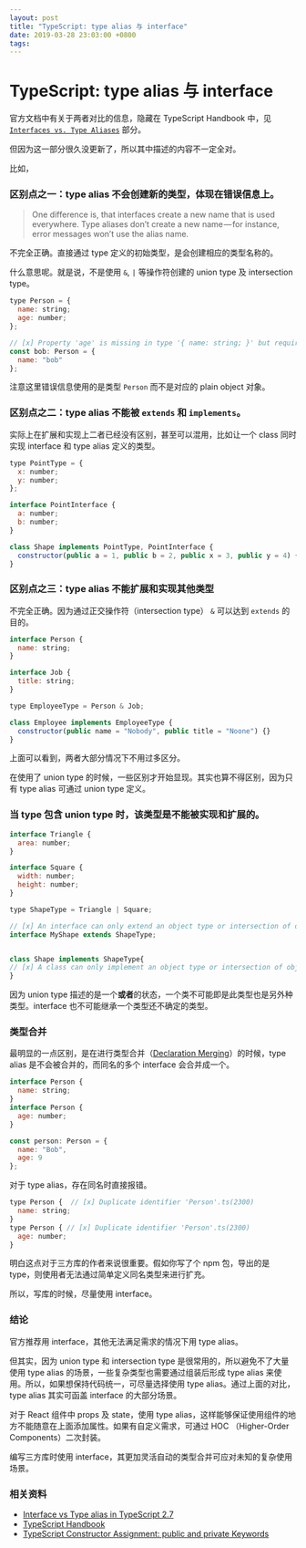 ```yaml
---
layout: post
title: "TypeScript: type alias 与 interface"
date: 2019-03-28 23:03:00 +0800
tags: 
---
```

    
TypeScript:  type alias 与 interface
===

官方文档中有关于两者对比的信息，隐藏在 TypeScript Handbook 中，见 [`Interfaces vs. Type Aliases`](https://www.typescriptlang.org/docs/handbook/advanced-types.html) 部分。

但因为这一部分很久没更新了，所以其中描述的内容不一定全对。

比如，

### 区别点之一：type alias 不会创建新的类型，体现在错误信息上。

> One difference is, that interfaces create a new name that is used everywhere. Type aliases don’t create a new name — for instance, error messages won’t use the alias name.

不完全正确。直接通过 type 定义的初始类型，是会创建相应的类型名称的。

什么意思呢。就是说，不是使用 `&`, `|` 等操作符创建的 union type 及 intersection type。

```js
type Person = {
  name: string;
  age: number;
};

// [x] Property 'age' is missing in type '{ name: string; }' but required in type 'Person'.ts(2741)
const bob: Person = { 
  name: "bob"
};
```

注意这里错误信息使用的是类型 `Person` 而不是对应的 plain object 对象。


### 区别点之二：type alias 不能被 `extends` 和 `implements`。

实际上在扩展和实现上二者已经没有区别，甚至可以混用，比如让一个 class 同时实现 interface 和 type alias 定义的类型。

```js
type PointType = {
  x: number;
  y: number;
};

interface PointInterface {
  a: number;
  b: number;
}

class Shape implements PointType, PointInterface {
  constructor(public a = 1, public b = 2, public x = 3, public y = 4) {}
}
```

### 区别点之三：type alias 不能扩展和实现其他类型

不完全正确。因为通过正交操作符（intersection type） `&` 可以达到 `extends` 的目的。


```js
interface Person {
  name: string;
}

interface Job {
  title: string;
}

type EmployeeType = Person & Job;

class Employee implements EmployeeType {
  constructor(public name = "Nobody", public title = "Noone") {}
}
```

上面可以看到，两者大部分情况下不用过多区分。

在使用了 union type 的时候，一些区别才开始显现。其实也算不得区别，因为只有 type alias 可通过 union type 定义。

### 当 type 包含 union type 时，该类型是不能被实现和扩展的。

```js
interface Triangle {
  area: number;
}

interface Square {
  width: number;
  height: number;
}

type ShapeType = Triangle | Square;

// [x] An interface can only extend an object type or intersection of object types with statically known members.ts(2312)
interface MyShape extends ShapeType; 


class Shape implements ShapeType{
// [x] A class can only implement an object type or intersection of object types with statically known members.ts(2422)
}
```

因为 union type 描述的是一个**或者**的状态，一个类不可能即是此类型也是另外种类型。interface 也不可能继承一个类型还不确定的类型。


### 类型合并

最明显的一点区别，是在进行类型合并（[Declaration Merging](https://www.typescriptlang.org/docs/handbook/declaration-merging.html)）的时候，type alias 是不会被合并的，而同名的多个 interface 会合并成一个。

```js
interface Person {
  name: string;
}
interface Person {
  age: number;
}

const person: Person = {
  name: "Bob",
  age: 9
};
```

对于 type alias，存在同名时直接报错。

```js
type Person {  // [x] Duplicate identifier 'Person'.ts(2300)
  name: string;
}
type Person { // [x] Duplicate identifier 'Person'.ts(2300)
  age: number;
}
```

明白这点对于三方库的作者来说很重要。假如你写了个 npm 包，导出的是 type，则使用者无法通过简单定义同名类型来进行扩充。

所以，写库的时候，尽量使用 interface。


### 结论

官方推荐用 interface，其他无法满足需求的情况下用 type alias。

但其实，因为 union type 和 intersection type 是很常用的，所以避免不了大量使用 type alias 的场景，一些复杂类型也需要通过组装后形成 type alias 来使用。所以，如果想保持代码统一，可尽量选择使用 type alias。通过上面的对比，type alias 其实可函盖 interface 的大部分场景。

对于 React 组件中 props 及 state，使用 type alias，这样能够保证使用组件的地方不能随意在上面添加属性。如果有自定义需求，可通过 HOC （Higher-Order Components）二次封装。

编写三方库时使用 interface，其更加灵活自动的类型合并可应对未知的复杂使用场景。


### 相关资料

- [Interface vs Type alias in TypeScript 2.7](https://medium.com/@martin_hotell/interface-vs-type-alias-in-typescript-2-7-2a8f1777af4c)
- [TypeScript Handbook](https://www.typescriptlang.org/docs/handbook/advanced-types.html)
- [TypeScript Constructor Assignment: public and private Keywords](https://kendaleiv.com/typescript-constructor-assignment-public-and-private-keywords/)

    